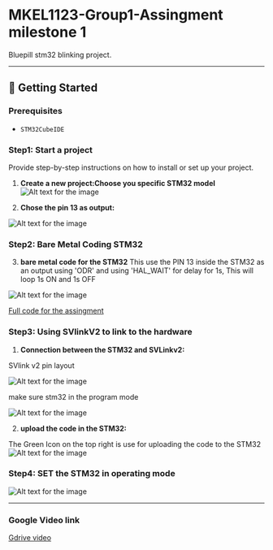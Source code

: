 # MKEL1123-Group1-Assingment milestone 1


Bluepill stm32 blinking project.

---

## 🚀 Getting Started

### Prerequisites

* `STM32CubeIDE`

### Step1: Start a project

Provide step-by-step instructions on how to install or set up your project.

1.  **Create a new project:Choose you specific STM32 model**
   ![Alt text for the image](https://github.com/hakimizamzuri01/MKEL1123-Group-Assingment/blob/main/c1.png?raw=true)



2.  **Chose the pin 13 as output:**

   
   ![Alt text for the image](https://github.com/hakimizamzuri01/MKEL1123-Group-Assingment/blob/main/c2.png?raw=true)


   
### Step2: Bare Metal Coding STM32

3.  **bare metal code for the STM32**
   This use the PIN 13 inside the STM32 as an output using 'ODR' and using 'HAL_WAIT' for delay for 1s, This will loop 1s ON and 1s OFF

   ![Alt text for the image](https://github.com/hakimizamzuri01/MKEL1123-Group-Assingment/blob/main/c3.png?raw=true)


[Full code for the assingment](main_code.c)
### Step3: Using SVlinkV2 to link to the hardware

1.  **Connection between the STM32 and SVLinkv2:**

  SVlink v2 pin layout
  
![Alt text for the image](https://github.com/hakimizamzuri01/MKEL1123-Group-Assingment/blob/main/q1.jpg?raw=true)

 make sure stm32 in the program mode
 
![Alt text for the image](https://github.com/hakimizamzuri01/MKEL1123-Group-Assingment/blob/main/q2.jpg?raw=true)  
   
2.  **upload the code in the STM32:**

The Green Icon on the top right is use for uploading the code to the STM32
![Alt text for the image](https://github.com/hakimizamzuri01/MKEL1123-Group-Assingment/blob/main/q4.png?raw=true)


### Step4: SET the STM32 in operating mode
![Alt text for the image](https://github.com/hakimizamzuri01/MKEL1123-Group-Assingment/blob/main/q3.jpg?raw=true)

---

### Google Video link
[Gdrive video](https://drive.google.com/file/d/1-Td6JxVvGqeYaTiAVWJ-KXsWRnB_5VQO/view?usp=drivesdk)

